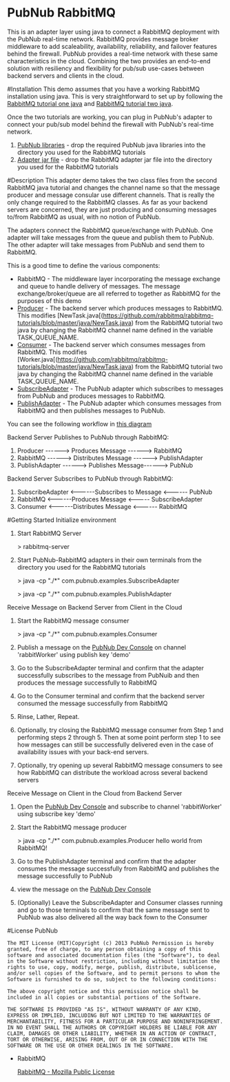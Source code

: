 PubNub RabbitMQ
==============
This is an adapter layer using java to connect a RabbitMQ deployment with the PubNub real-time network.  RabbitMQ provides message broker middleware to add scaleability, availability, reliability, and failover features behind the firewall.  PubNub provides a real-time network with these same characteristics in the cloud.  Combining the two provides an end-to-end solution with resiliency and flexibility for pub/sub use-cases between backend servers and clients in the cloud.

#Installation
This demo assumes that you have a working RabbitMQ installation using java.  This is very straightforward to set up by following the [RabbitMQ tutorial one java](http://www.rabbitmq.com/tutorials/tutorial-one-java.html) and [RabbitMQ tutorial two java](http://www.rabbitmq.com/tutorials/tutorial-two-java.html).

Once the two tutorials are working, you can plug in PubNub's adapter to connect your pub/sub model behind the firewall with PubNub's real-time network.  

1. [PubNub libraries](https://github.com/pubnub/rabbitmq/tree/master/lib) - drop the required PubNub java libraries into the directory you used for the RabbitMQ tutorials
2. [Adapter jar file](https://github.com/pubnub/rabbitmq/blob/master/jar/PubNub-RabbitMQ.jar) - drop the RabbitMQ adapter jar file into the directory you used for the RabbitMQ tutorials

#Description
This adapter demo takes the two class files from the second RabbitMQ java tutorial and changes the channel name so that the message producer and message consular use different channels.  That is really the only change required to the RabbitMQ classes.  As far as your backend servers are concerned, they are just producing and consuming messages to/from RabbitMQ as usual, with no notion of PubNub.

The adapters connect the RabbitMQ queue/exchange with PubNub.  One adapter will take messages from the queue and publish them to PubNub.  The other adapter will take messages from PubNub and send them to RabbitMQ.

This is a good time to define the various components:
* RabbitMQ - The middleware layer incorporating the message exchange and queue to handle delivery of messages.  The message exchange/broker/queue are all referred to together as RabbitMQ for the purposes of this demo
* [Producer](https://github.com/pubnub/rabbitmq/blob/master/src/com/pubnub/examples/Producer.java) - The backend server which produces messages to RabbitMQ.  This modifies [NewTask.java[(https://github.com/rabbitmq/rabbitmq-tutorials/blob/master/java/NewTask.java) from the RabbitMQ tutorial two java by changing the RabbitMQ channel name defined in the variable TASK_QUEUE_NAME.  
* [Consumer](https://github.com/pubnub/rabbitmq/blob/master/src/com/pubnub/examples/Consumer.java) - The backend server which consumes messages from RabbitMQ.  This modifies [Worker.java[(https://github.com/rabbitmq/rabbitmq-tutorials/blob/master/java/NewTask.java) from the RabbitMQ tutorial two java by changing the RabbitMQ channel name defined in the variable TASK_QUEUE_NAME.  
* [SubscribeAdapter](https://github.com/pubnub/rabbitmq/blob/master/src/com/pubnub/examples/SubscribeAdapter.java) - The PubNub adapter which subscribes to messages from PubNub and produces messages to RabbitMQ.
* [PublishAdapter](https://github.com/pubnub/rabbitmq/blob/master/src/com/pubnub/examples/SubscribeAdapter.java) - The PubNub adapter which consumes messages from RabbitMQ and then publishes messages to PubNub.

You can see the following workflow in [this diagram](https://github.com/pubnub/rabbitmq/tree/master/docs/RabbitMQ-Adapter-Workflow.pdf) 

Backend Server Publishes to PubNub through RabbitMQ:

1. Producer ------> Produces Message ------> RabbitMQ
2. RabbitMQ ------> Distributes Message ------> PublishAdapter
3. PublishAdapter ------> Publishes Message------> PubNub

Backend Server Subscribes to PubNub through RabbitMQ:

1. SubscribeAdapter <------Subscribes to Message <------ PubNub
2. RabbitMQ <------Produces Message <----- SubscribeAdapter
3. Consumer <------Distributes Message <------ RabbitMQ

#Getting Started
Initialize environment

1. Start RabbitMQ Server

	\> rabbitmq-server

2. Start PubNub-RabbitMQ adapters in their own terminals from the directory you used for the RabbitMQ tutorials 

	\> java -cp "./*" com.pubnub.examples.SubscribeAdapter

	\> java -cp "./*" com.pubnub.examples.PublishAdapter 

Receive Message on Backend Server from Client in the Cloud

1. Start the RabbitMQ message consumer

	\> java -cp "./*" com.pubnub.examples.Consumer

2. Publish a message on the [PubNub Dev Console](http://www.pubnub.com/console) on channel 'rabbitWorker' using publish key 'demo'
3. Go to the SubscribeAdapter terminal and confirm that the adapter successfully subscribes to the message from PubNuib and then produces the message successfully to RabbitMQ
4. Go to the Consumer terminal and confirm that the backend server consumed the message successfully from RabbitMQ
5. Rinse, Lather, Repeat.
6. Optionally, try closing the RabbitMQ message consumer from Step 1 and performing steps 2 through 5.  Then at some point perform step 1 to see how messages can still be successfully delivered even in the case of availability issues with your back-end servers.
7. Optionally, try opening up several RabbitMQ message consumers to see how RabbitMQ can distribute the workload across several backend servers

Receive Message on Client in the Cloud from Backend Server

1. Open the [PubNub Dev Console](http://www.pubnub.com/console) and subscribe to channel 'rabbitWorker' using subscribe key 'demo' 
2. Start the RabbitMQ message producer

	\> java -cp "./*" com.pubnub.examples.Producer hello world from RabbitMQ!

3. Go to the PublishAdapter terminal and confirm that the adapter consumes the message successfully from RabbitMQ and publishes the message successfully to PubNub
4. view the message on the [PubNub Dev Console](http://www.pubnub.com/console)
5. (Optionally) Leave the SubscribeAdapter and Consumer classes running and go to those terminals to confirm that the same message sent to PubNub was also delivered all the way back fown to the Consumer

#License
PubNub

	The MIT License (MIT)Copyright (c) 2013 PubNub Permission is hereby granted, free of charge, to any person obtaining a copy of this software and associated documentation files (the "Software"), to deal in the Software without restriction, including without limitation the rights to use, copy, modify, merge, publish, distribute, sublicense, and/or sell copies of the Software, and to permit persons to whom the Software is furnished to do so, subject to the following conditions:
	
	The above copyright notice and this permission notice shall be included in all copies or substantial portions of the Software.
	
	THE SOFTWARE IS PROVIDED "AS IS", WITHOUT WARRANTY OF ANY KIND, EXPRESS OR IMPLIED, INCLUDING BUT NOT LIMITED TO THE WARRANTIES OF MERCHANTABILITY, FITNESS FOR A PARTICULAR PURPOSE AND NONINFRINGEMENT. IN NO EVENT SHALL THE AUTHORS OR COPYRIGHT HOLDERS BE LIABLE FOR ANY CLAIM, DAMAGES OR OTHER LIABILITY, WHETHER IN AN ACTION OF CONTRACT, TORT OR OTHERWISE, ARISING FROM, OUT OF OR IN CONNECTION WITH THE SOFTWARE OR THE USE OR OTHER DEALINGS IN THE SOFTWARE.

* RabbitMQ

	[RabbitMQ - Mozilla Public License](http://www.rabbitmq.com/mpl.html)
